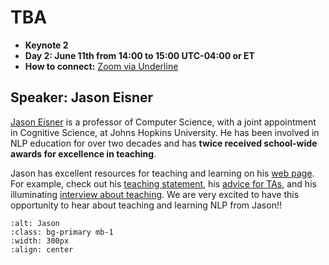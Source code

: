 # TBA

- **Keynote 2**
- **Day 2: June 11th from 14:00 to 15:00 UTC-04:00 or ET**
- **How to connect:** [Zoom via Underline](https://underline.io/events/122/sessions?eventSessionId=4302)

## Speaker: Jason Eisner

[Jason Eisner](https://www.cs.jhu.edu/~jason/) is a professor of Computer Science, with a joint appointment in Cognitive Science, at Johns Hopkins University. He has been involved in NLP education for over two decades and has **twice received school-wide awards for excellence in teaching**.  

Jason has excellent resources for teaching and learning on his [web page](https://www.cs.jhu.edu/~jason/). For example, check out his [teaching statement](https://www.cs.jhu.edu/~jason/teaching.pdf), his [advice for TAs](http://www.cs.jhu.edu/~jason/advice/how-to-grade.html), and his illuminating [interview about teaching](https://medium.com/@jurgens_24580/nlp-pedagogy-interview-jason-eisner-johns-hopkins-university-fc690a2c33c). We are very excited to have this opportunity to hear about teaching and learning NLP from Jason!!

```{image} ../img/jason.jpeg
:alt: Jason
:class: bg-primary mb-1
:width: 300px
:align: center
```